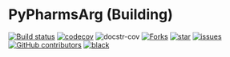 PyPharmsArg (Building)
====================

[![Build status](https://github.com/juniors90/PyPharmsArg/actions/workflows/CI.yml/badge.svg)](https://github.com/juniors90/PyPharmsArg/actions)
[![codecov](https://codecov.io/gh/juniors90/PyPharmsArg/branch/main/graph/badge.svg?token=dQvAiO1eWV)](https://codecov.io/gh/juniors90/PyPharmsArg)
![docstr-cov](https://img.shields.io/endpoint?url=https://jsonbin.org/juniors90/PyPharmsArg/badges/docstr-cov)
[![Forks](https://img.shields.io/github/forks/juniors90/PyPharmsArg)](https://github.com/juniors90/PyPharmsArg/stargazers)
[![star](https://img.shields.io/github/stars/juniors90/PyPharmsArg?color=yellow)](https://github.com/juniors90/PyPharmsArg/network/members)
[![issues](https://img.shields.io/github/issues/juniors90/PyPharmsArg?color=teal)](https://github.com/juniors90/PyPharmsArg/issues)
[![GitHub contributors](https://img.shields.io/github/contributors/juniors90/PyPharmsArg?color=green)](https://github.com/juniors90/PyPharmsArg/graphs/contributors)
[![black](https://img.shields.io/badge/code%20style-black-000000.svg)](https://github.com/psf/black)



